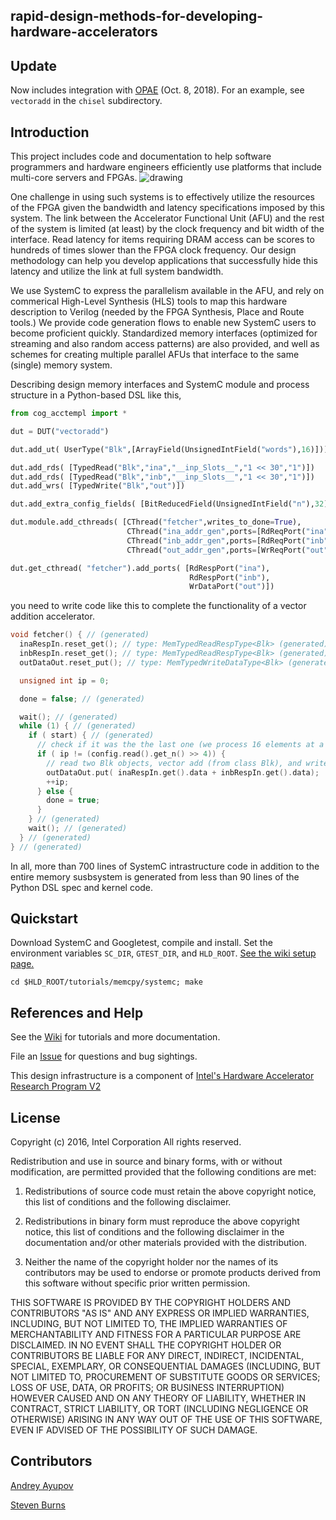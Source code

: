 ## rapid-design-methods-for-developing-hardware-accelerators

## Update
Now includes integration with [OPAE](https://01.org/OPAE) (Oct. 8, 2018). For an example, see `vectoradd` in the `chisel` subdirectory.

## Introduction
This project includes code and documentation to help software programmers and hardware engineers efficiently use platforms that include multi-core servers and FPGAs.
![drawing](docs/images/READMEIMAGE.png)

One challenge in using such systems is to effectively utilize the resources of the FPGA given the bandwidth and latency specifications imposed by this system. The link between the Accelerator Functional Unit (AFU) and the rest of the system is limited (at least) by the clock frequency and bit width of the interface. Read latency for items requiring DRAM access can be scores to hundreds of times slower than the FPGA clock frequency. Our design methodology can help you develop applications that successfully hide this latency and utilize the link at full system bandwidth.

We use SystemC to express the parallelism available in the AFU, and rely on commerical High-Level Synthesis (HLS) tools to map this hardware description to Verilog (needed by the FPGA Synthesis, Place and Route tools.) We provide code generation flows to enable new SystemC users to become proficient quickly. Standardized memory interfaces (optimized for streaming and also random access patterns) are also provided, and well as schemes for creating multiple parallel AFUs that interface to the same (single) memory system.

Describing design memory interfaces and SystemC module and process structure in a Python-based DSL like this,
```python
from cog_acctempl import *

dut = DUT("vectoradd")

dut.add_ut( UserType("Blk",[ArrayField(UnsignedIntField("words"),16)]))

dut.add_rds( [TypedRead("Blk","ina","__inp_Slots__","1 << 30","1")])
dut.add_rds( [TypedRead("Blk","inb","__inp_Slots__","1 << 30","1")])
dut.add_wrs( [TypedWrite("Blk","out")])

dut.add_extra_config_fields( [BitReducedField(UnsignedIntField("n"),32)])

dut.module.add_cthreads( [CThread("fetcher",writes_to_done=True),
                          CThread("ina_addr_gen",ports=[RdReqPort("ina")]),
                          CThread("inb_addr_gen",ports=[RdReqPort("inb")]),
                          CThread("out_addr_gen",ports=[WrReqPort("out")])])

dut.get_cthread( "fetcher").add_ports( [RdRespPort("ina"),
                                        RdRespPort("inb"),
                                        WrDataPort("out")])
```
you need to write code like this to complete the functionality of a vector addition accelerator.
```cpp
void fetcher() { // (generated)
  inaRespIn.reset_get(); // type: MemTypedReadRespType<Blk> (generated)
  inbRespIn.reset_get(); // type: MemTypedReadRespType<Blk> (generated)
  outDataOut.reset_put(); // type: MemTypedWriteDataType<Blk> (generated)

  unsigned int ip = 0;

  done = false; // (generated)

  wait(); // (generated)
  while (1) { // (generated)
    if ( start) { // (generated)
      // check if it was the the last one (we process 16 elements at a time)
      if ( ip != (config.read().get_n() >> 4)) {
        // read two Blk objects, vector add (from class Blk), and write
        outDataOut.put( inaRespIn.get().data + inbRespIn.get().data);
        ++ip;
      } else {
        done = true;
      }
    } // (generated)
    wait(); // (generated)
  } // (generated)
} // (generated)
```
In all, more than 700 lines of SystemC intrastructure code in addition to the entire memory susbsystem is generated from less than 90 lines of the Python DSL spec and kernel code.


## Quickstart
Download SystemC and Googletest, compile and install. Set the environment variables `SC_DIR`, `GTEST_DIR`, and `HLD_ROOT`.
[See the wiki setup page.](https://github.com/intel/rapid-design-methods-for-developing-hardware-accelerators/wiki/Env-Setup)

`cd $HLD_ROOT/tutorials/memcpy/systemc; make`

## References and Help
See the [Wiki](https://github.com/intel/rapid-design-methods-for-developing-hardware-accelerators/wiki) for tutorials and more documentation.

File an [Issue](https://github.com/intel/rapid-design-methods-for-developing-hardware-accelerators/issues) for questions and bug sightings.

This design infrastructure is a component of [Intel's Hardware Accelerator Research Program V2](http://www.sigarch.org/2016/09/28/call-for-submissions-intel-hardware-accelerator-research-program-v2/)

## License

Copyright (c) 2016, Intel Corporation
All rights reserved.

Redistribution and use in source and binary forms, with or without modification, are permitted provided that the following conditions are met:

1. Redistributions of source code must retain the above copyright notice, this list of conditions and the following disclaimer.

2. Redistributions in binary form must reproduce the above copyright notice, this list of conditions and the following disclaimer in the documentation and/or other materials provided with the distribution.

3. Neither the name of the copyright holder nor the names of its contributors may be used to endorse or promote products derived from this software without specific prior written permission.

THIS SOFTWARE IS PROVIDED BY THE COPYRIGHT HOLDERS AND CONTRIBUTORS "AS IS" AND ANY EXPRESS OR IMPLIED WARRANTIES, INCLUDING, BUT NOT LIMITED TO, THE IMPLIED WARRANTIES OF MERCHANTABILITY AND FITNESS FOR A PARTICULAR PURPOSE ARE DISCLAIMED. IN NO EVENT SHALL THE COPYRIGHT HOLDER OR CONTRIBUTORS BE LIABLE FOR ANY DIRECT, INDIRECT, INCIDENTAL, SPECIAL, EXEMPLARY, OR CONSEQUENTIAL DAMAGES (INCLUDING, BUT NOT LIMITED TO, PROCUREMENT OF SUBSTITUTE GOODS OR SERVICES; LOSS OF USE, DATA, OR PROFITS; OR BUSINESS INTERRUPTION) HOWEVER CAUSED AND ON ANY THEORY OF LIABILITY, WHETHER IN CONTRACT, STRICT LIABILITY, OR TORT (INCLUDING NEGLIGENCE OR OTHERWISE) ARISING IN ANY WAY OUT OF THE USE OF THIS SOFTWARE, EVEN IF ADVISED OF THE POSSIBILITY OF SUCH DAMAGE.

## Contributors

[Andrey Ayupov](http://github.com/aayupov)

[Steven Burns](http://github.com/stevenmburns)
